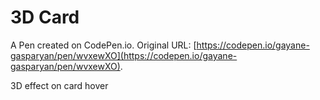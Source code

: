 # 3D Card

A Pen created on CodePen.io. Original URL: [https://codepen.io/gayane-gasparyan/pen/wvxewXO](https://codepen.io/gayane-gasparyan/pen/wvxewXO).

3D effect on card hover